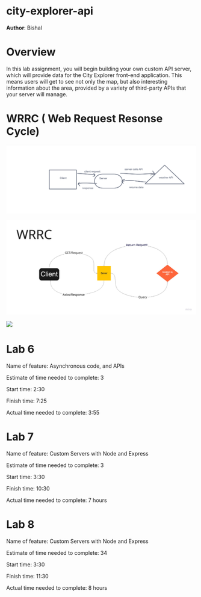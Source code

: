 # city-explorer-api

**Author**: Bishal 

# Overview

In this lab assignment, you will begin building your own custom API server, which will provide data for the City Explorer front-end application. This means users will get to see not only the map, but also interesting information about the area, provided by a variety of third-party APIs that your server will manage.

# WRRC ( Web Request Resonse Cycle)


![](img/WRRC.png)

![](img/wireframe.jpg)

![](img/Lab09.png.png)



# Lab 6
Name of feature: Asynchronous code, and APIs

Estimate of time needed to complete: 3

Start time: 2:30

Finish time: 7:25

Actual time needed to complete: 3:55

# Lab 7

Name of feature: Custom Servers with Node and Express

Estimate of time needed to complete: 3

Start time: 3:30

Finish time: 10:30

Actual time needed to complete: 7 hours

# Lab 8

Name of feature: Custom Servers with Node and Express

Estimate of time needed to complete: 34

Start time: 3:30

Finish time: 11:30

Actual time needed to complete: 8 hours

